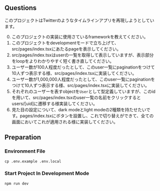 ## Questions

このプロジェクトはTwitterのようなタイムラインアプリを再現しようとしています。

0. このプロジェクトの実装に使用さているframeworkを教えてください。
1. このプロジェクトをdevelopmentモードで立ち上げて、src/pages/index.tsxにあたるpageを表示してください。
2. src/pages/index.tsxはuserの一覧を取得して表示していますが、表示部分をloopをよりわかりやすく短く書き直してください。
3. ユーザー数が100人程度だったとして、このuser一覧にpaginationをつけて10人ずつ表示する様、src/pages/index.tsxに実装してください。
4. ユーザー数が1,000,000人程度だったとして、このuser一覧にpaginationをつけて10人ずつ表示する様、src/pages/index.tsxに実装してください。
5. それぞれのユーザーを表すobjectを`User`として型定義していますが、このidを用いて、src/pages/index.tsxのuser一覧の名前をクリックするとusers/[uid]に遷移する様実装してください。
6. 見た目の設定について、dark modeとlight modeの2種類を持たせたいです。pages/index.tsxにボタンを設置し、これで切り替えができて、全ての画面においてこれが適用される様に実装してください。


## Preparation

### Environment File

```shell
cp .env.example .env.local
```

### Start Project In Development Mode

```shell
npm run dev
```
